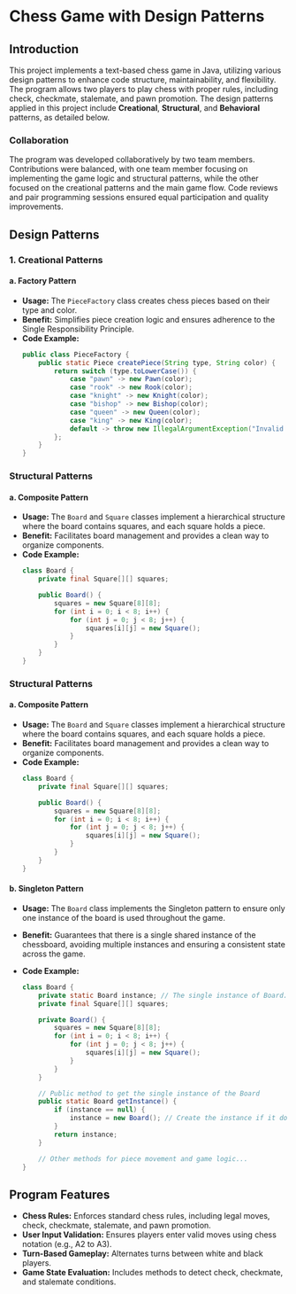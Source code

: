 # Chess Game with Design Patterns

## Introduction

This project implements a text-based chess game in Java, utilizing various design patterns to enhance code structure, maintainability, and flexibility. The program allows two players to play chess with proper rules, including check, checkmate, stalemate, and pawn promotion. The design patterns applied in this project include **Creational**, **Structural**, and **Behavioral** patterns, as detailed below.

### Collaboration
The program was developed collaboratively by two team members. Contributions were balanced, with one team member focusing on implementing the game logic and structural patterns, while the other focused on the creational patterns and the main game flow. Code reviews and pair programming sessions ensured equal participation and quality improvements.

## Design Patterns

### 1. Creational Patterns
#### a. **Factory Pattern**
- **Usage:** The `PieceFactory` class creates chess pieces based on their type and color.
- **Benefit:** Simplifies piece creation logic and ensures adherence to the Single Responsibility Principle.
- **Code Example:**
  ```java
  public class PieceFactory {
      public static Piece createPiece(String type, String color) {
          return switch (type.toLowerCase()) {
              case "pawn" -> new Pawn(color);
              case "rook" -> new Rook(color);
              case "knight" -> new Knight(color);
              case "bishop" -> new Bishop(color);
              case "queen" -> new Queen(color);
              case "king" -> new King(color);
              default -> throw new IllegalArgumentException("Invalid piece type.");
          };
      }
  }

### Structural Patterns
#### a. **Composite Pattern**
- **Usage:** The `Board` and `Square` classes implement a hierarchical structure where the board contains squares, and each square holds a piece.
- **Benefit:** Facilitates board management and provides a clean way to organize components.
- **Code Example:**
  ```java
  class Board {
      private final Square[][] squares;

      public Board() {
          squares = new Square[8][8];
          for (int i = 0; i < 8; i++) {
              for (int j = 0; j < 8; j++) {
                  squares[i][j] = new Square();
              }
          }
      }
  }

### Structural Patterns
#### a. **Composite Pattern**
- **Usage:** The `Board` and `Square` classes implement a hierarchical structure where the board contains squares, and each square holds a piece.
- **Benefit:** Facilitates board management and provides a clean way to organize components.
- **Code Example:**
  ```java
  class Board {
      private final Square[][] squares;

      public Board() {
          squares = new Square[8][8];
          for (int i = 0; i < 8; i++) {
              for (int j = 0; j < 8; j++) {
                  squares[i][j] = new Square();
              }
          }
      }
  }

#### b. **Singleton Pattern**
- **Usage:** The `Board` class implements the Singleton pattern to ensure only one instance of the board is used throughout the game.

- **Benefit:** Guarantees that there is a single shared instance of the chessboard, avoiding multiple instances and ensuring a consistent state across the game.

- **Code Example:**
  ```java
  class Board {
      private static Board instance; // The single instance of Board.
      private final Square[][] squares;

      private Board() {
          squares = new Square[8][8];
          for (int i = 0; i < 8; i++) {
              for (int j = 0; j < 8; j++) {
                  squares[i][j] = new Square();
              }
          }
      }

      // Public method to get the single instance of the Board
      public static Board getInstance() {
          if (instance == null) {
              instance = new Board(); // Create the instance if it doesn't exist
          }
          return instance;
      }

      // Other methods for piece movement and game logic...
  }

## Program Features
- **Chess Rules:** Enforces standard chess rules, including legal moves, check, checkmate, stalemate, and pawn promotion.
- **User Input Validation:** Ensures players enter valid moves using chess notation (e.g., A2 to A3).
- **Turn-Based Gameplay:** Alternates turns between white and black players.
- **Game State Evaluation:** Includes methods to detect check, checkmate, and stalemate conditions.